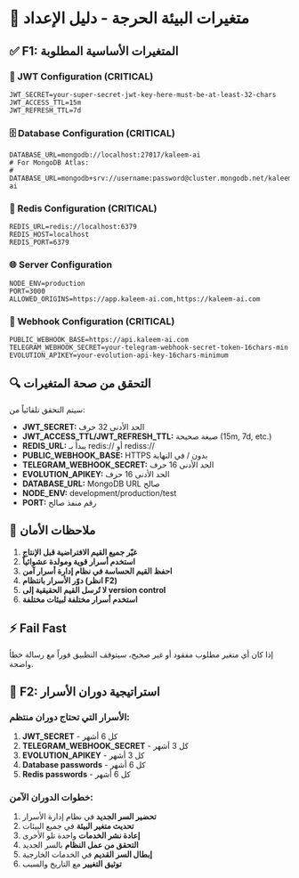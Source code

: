 # 🔐 متغيرات البيئة الحرجة - دليل الإعداد

## ✅ F1: المتغيرات الأساسية المطلوبة

### 🔐 JWT Configuration (CRITICAL)

```env
JWT_SECRET=your-super-secret-jwt-key-here-must-be-at-least-32-chars
JWT_ACCESS_TTL=15m
JWT_REFRESH_TTL=7d
```

### 🗄️ Database Configuration (CRITICAL)

```env
DATABASE_URL=mongodb://localhost:27017/kaleem-ai
# For MongoDB Atlas:
# DATABASE_URL=mongodb+srv://username:password@cluster.mongodb.net/kaleem-ai
```

### 🔴 Redis Configuration (CRITICAL)

```env
REDIS_URL=redis://localhost:6379
REDIS_HOST=localhost
REDIS_PORT=6379
```

### 🌐 Server Configuration

```env
NODE_ENV=production
PORT=3000
ALLOWED_ORIGINS=https://app.kaleem-ai.com,https://kaleem-ai.com
```

### 📡 Webhook Configuration (CRITICAL)

```env
PUBLIC_WEBHOOK_BASE=https://api.kaleem-ai.com
TELEGRAM_WEBHOOK_SECRET=your-telegram-webhook-secret-token-16chars-min
EVOLUTION_APIKEY=your-evolution-api-key-16chars-minimum
```

## 🔍 التحقق من صحة المتغيرات

سيتم التحقق تلقائياً من:

- **JWT_SECRET:** الحد الأدنى 32 حرف
- **JWT_ACCESS_TTL/JWT_REFRESH_TTL:** صيغة صحيحة (15m, 7d, etc.)
- **REDIS_URL:** يبدأ بـ redis:// أو rediss://
- **PUBLIC_WEBHOOK_BASE:** HTTPS بدون / في النهاية
- **TELEGRAM_WEBHOOK_SECRET:** الحد الأدنى 16 حرف
- **EVOLUTION_APIKEY:** الحد الأدنى 16 حرف
- **DATABASE_URL:** MongoDB URL صالح
- **NODE_ENV:** development/production/test
- **PORT:** رقم منفذ صالح

## 🚨 ملاحظات الأمان

1. **غيّر جميع القيم الافتراضية قبل الإنتاج**
2. **استخدم أسرار قوية ومولدة عشوائياً**
3. **احفظ القيم الحساسة في نظام إدارة أسرار آمن**
4. **دوّر الأسرار بانتظام (انظر F2)**
5. **لا تُرسل القيم الحقيقية إلى version control**
6. **استخدم أسرار مختلفة لبيئات مختلفة**

## ⚡ Fail Fast

إذا كان أي متغير مطلوب مفقود أو غير صحيح، سيتوقف التطبيق فوراً مع رسالة خطأ واضحة.

## 🔄 F2: استراتيجية دوران الأسرار

### الأسرار التي تحتاج دوران منتظم:

1. **JWT_SECRET** - كل 6 أشهر
2. **TELEGRAM_WEBHOOK_SECRET** - كل 3 أشهر
3. **EVOLUTION_APIKEY** - كل 3 أشهر
4. **Database passwords** - كل 6 أشهر
5. **Redis passwords** - كل 6 أشهر

### خطوات الدوران الآمن:

1. **تحضير السر الجديد** في نظام إدارة الأسرار
2. **تحديث متغير البيئة** في جميع البيئات
3. **إعادة نشر الخدمات** واحدة تلو الأخرى
4. **التحقق من عمل النظام** بالسر الجديد
5. **إبطال السر القديم** في الخدمات الخارجية
6. **توثيق التغيير** مع التاريخ والسبب
